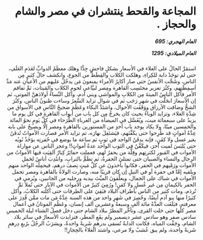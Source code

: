 <h1 dir="rtl">المجاعة والقحط ينتشران في مصر والشام والحجاز .</h1>

<h5 dir="rtl">العام الهجري:  695

العام الميلادي: 1295

</h5>

<p dir="rtl">استمَرَّ الحالُ على الغلاء في الأسعار بشكلٍ فاحشٍ جِدًّا وهلك معظَمُ الدوابِّ لعَدَمِ العَلَفِ، حتى لم توجَدْ دابة للكِراءِ، وهلكت الكلاب والقِطَطُ من الجوع، وانكشف حالُ كثيرٍ مِن الناس، وشَحَّت الأنفسُ حتى صار أكابِرُ الأمراء يمنعونَ مَن يدخُلُ عليهم من الأعيانِ عند مَدِّ أسمِطَتِهم، وكثُرَ تعزير محتَسِب القاهرة ومِصر لبيَّاعي لحوم الكلاب والمَيتات، ثمَّ تفاقم الأمر فأكل الناسُ الميتةَ مِن الكلابِ والمواشي وبني آدم، وأكل النِّساءُ أولادَهنَّ الموتى، ثم إن الأسعارَ انحَلَّت في شهرِ رَجَب ثم في شوال تزايد السِّعرُ وساءت ظنونُ الناس، وكثُرَ الشحُّ وضاقت الأرزاق ووَقَفَت الأحوال، واشتَدَّ البكاء وعَظُمَ ضجيجُ النَّاسِ في الأسواق من شِدَّةِ الغلاء، وتزايد الوباءُ بحيث كان يخرجُ مِن كل باب من أبواب القاهرةِ في كل يوم ما يزيدُ على سبعمائة ميت، ويُغَسَّل في الميضأة من الغرباءِ الطُّرَحاء في كلِّ يَومٍ نحوُ المائة والخمسين ميتًا، ولا يكاد يوجد باب أحدٍ من المستورين بالقاهرة ومصر إلَّا ويصبِحُ على بابه عِدَّةُ أمواتٍ قد طُرِحوا حتى يكَفِّنَهم، فيَشتَغِلَ نهارَه، ثم تزايد الأمر فصارت الأمواتُ تُدفَنُ بغير غسل ولا كفَنٍ، فإنه يدفَنُ الواحد في ثوبٍ ثم ساعة ما يوضع في حُفرتِه يؤخَذُ ثَوبُه حتى يُلبَسَ لميت آخرَ، فيكَفَّنُ في الثوب الواحد عدةُ أمواتٍ!! وعجز الناس عن مواراة الأموات في القبور لكثرتِهم وقِلَّة من يحفرُ لهم، فعملت حفائِرُ كِبارٌ ألقِيَت فيها الأمواتُ من الرجال والنساء والصبيان حتى تمتلئ الحفرةُ، ثم تطَمُّ بالترابِ، وانتُدِبَ أناسٌ لحَملِ الأموات ورَمْيهم في الحفر، فكانوا يأخذونَ عن كلِّ مَيتٍ نِصفَ درهم، فيحمِلُه الواحد منهم ويلقيه إمَّا في حفرة أو في النيلِ إن كان قريبًا منه، وصارت الولاةُ بالقاهرة ومصر تحمل الأموات في شباك على الجمال، ويعلِّقونَ الميِّتَ بيديه ورجليه من الجانبين، ويُرمى في الحفر بالكيمانِ مِن غير غُسلٍ ولا كفنٍ! ورُمِيَ كثيرٌ من الأموات في الآبار حتى تُملأَ ثمَّ تُردَم، ومات كثير من الناس بأطرافِ البلاد فبَقِيَ على الطرقات حتى أكلَته الكلابُ، وأكل كثيرًا منها بنو آدم أيضًا، وحُصِرَ في شَهرٍ واحد من هذه السنة عِدَّةُ مَن مات ممَّن قُدِرَ على معرفته، فبَلَغَت العدَّةُ مائة ألفٍ وسبعةً وعشرين ألف إنسان، وعَظُم الموتانُ في أعمال مصر كلِّها حتى خلت القرى، وتأخَّر المطرُ ببلاد الشام حتى دخل فصلُ الشتاء ليلة الخميسِ سادس صفر وهو سادس عشر ديسمبر ولم يقَعِ المطر، فتزايدت الأسعارُ في سائر بلاد الشام، وجَفَّت المياه، فكانت الدابةُ تُسقى بدرهمٍ شَربةً واحدةً، ويشرَبُ الرجُلُ برُبعِ دِرهمٍ شَربةً واحدة، ولم يبق عُشبٌ ولا مرعى، واشتد الغلاءُ بالحِجازِ!!</p></br>
